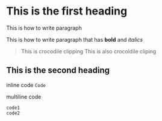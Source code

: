 # This is the first heading 

This is how to write paragraph

This is how to write paragraph that has **bold** and *italics* 

> This is crocodile clipping
> This is also crocoldile cliping 

## This is the second heading

inline code
` Code `

multiline code
``` 
code1
code2

```


